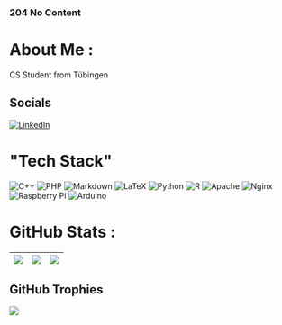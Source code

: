 ### 204 No Content

# About Me :
CS Student from Tübingen

## Socials
[![LinkedIn](https://img.shields.io/badge/LinkedIn-%230077B5.svg?logo=linkedin&logoColor=white)](https://linkedin.com/in/malte-h) 

# "Tech Stack"
![C++](https://img.shields.io/badge/c++-%2300599C.svg?style=for-the-badge&logo=c%2B%2B&logoColor=white) ![PHP](https://img.shields.io/badge/php-%23777BB4.svg?style=for-the-badge&logo=php&logoColor=white) ![Markdown](https://img.shields.io/badge/markdown-%23000000.svg?style=for-the-badge&logo=markdown&logoColor=white) ![LaTeX](https://img.shields.io/badge/latex-%23008080.svg?style=for-the-badge&logo=latex&logoColor=white) ![Python](https://img.shields.io/badge/python-3670A0?style=for-the-badge&logo=python&logoColor=ffdd54) ![R](https://img.shields.io/badge/r-%23276DC3.svg?style=for-the-badge&logo=r&logoColor=white) ![Apache](https://img.shields.io/badge/apache-%23D42029.svg?style=for-the-badge&logo=apache&logoColor=white) ![Nginx](https://img.shields.io/badge/nginx-%23009639.svg?style=for-the-badge&logo=nginx&logoColor=white) ![Raspberry Pi](https://img.shields.io/badge/-RaspberryPi-C51A4A?style=for-the-badge&logo=Raspberry-Pi) ![Arduino](https://img.shields.io/badge/-Arduino-00979D?style=for-the-badge&logo=Arduino&logoColor=white)

# GitHub Stats :

| ![](https://github-readme-stats.vercel.app/api?username=Pfonks&theme=dark&hide_border=true&include_all_commits=true&count_private=true) 	| ![](https://github-readme-streak-stats.herokuapp.com/?user=Pfonks&theme=dark&hide_border=true) 	| ![](https://github-readme-stats.vercel.app/api/top-langs/?username=Pfonks&theme=dark&hide_border=true&include_all_commits=true&count_private=true&layout=compact) 	|
|-----------------------------------------------------------------------------------------------------------------------------------------	|------------------------------------------------------------------------------------------------	|-------------------------------------------------------------------------------------------------------------------------------------------------------------------	|

## GitHub Trophies
![](https://github-trophies.vercel.app/?username=Pfonks&theme=darkhub&no-frame=true&no-bg=true&margin-w=4)
